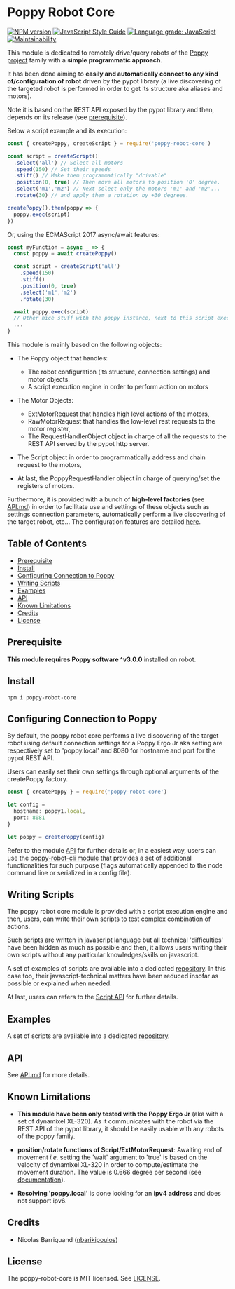 # Poppy Robot Core

[![NPM version][npm-image]][npm-url]
[![JavaScript Style Guide][standard-image]][standard-url]
[![Language grade: JavaScript][lgtm-image]][lgtm-url]
[![Maintainability][code-climate-image]][code-climate-url]

This module is dedicated to remotely drive/query robots of the [Poppy project](https://www.poppy-project.org/en/) family with a __simple programmatic approach__.

It has been done aiming to __easily and automatically connect to any kind of/configuration of robot__ driven by the pypot library (a live discovering of the targeted robot is performed in order to get its structure aka aliases and motors).

Note it is based on the REST API exposed by the pypot library and then, depends on its release (see [prerequisite](#prerequisite)).

Below a script example and its execution:

```js
const { createPoppy, createScript } = require('poppy-robot-core')

const script = createScript()
  .select('all') // Select all motors
  .speed(150) // Set their speeds
  .stiff() // Make them programmatically "drivable"
  .position(0, true) // Then move all motors to position '0' degree.
  .select('m1','m2') // Next select only the motors 'm1' and 'm2'...
  .rotate(30) // and apply them a rotation by +30 degrees.

createPoppy().then(poppy => {
  poppy.exec(script)  
})
```

Or, using the ECMAScript 2017 async/await features:
```js
const myFunction = async _ => {
  const poppy = await createPoppy()

  const script = createScript('all')
    .speed(150)
    .stiff()
    .position(0, true)
    .select('m1','m2')
    .rotate(30)

  await poppy.exec(script)
  // Other nice stuff with the poppy instance, next to this script execution  
  ...
}
```

This module is mainly based on the following objects:

- The Poppy object that handles:
  - The robot configuration (its structure, connection settings) and motor objects.
  - A script execution engine in order to perform action on motors

- The Motor Objects:
  - ExtMotorRequest that handles high level actions of the motors,
  - RawMotorRequest that handles the low-level rest requests to the motor register,
  - The RequestHandlerObject object in charge of all the requests to the REST API served by the pypot http server.

- The Script object in order to programmatically address and chain request to the motors,
- At last, the PoppyRequestHandler object in charge of querying/set the registers of motors.

Furthermore, it is provided with a bunch of **high-level factories** (see [API.md](./doc/api.md)) in order to facilitate use and settings of these objects such as settings connection parameters, automatically perform a live discovering of the target robot, etc...
The configuration features are detailed [here](#configuring-robot).

## Table of Contents

<!-- toc -->

- [Prerequisite](#prerequisite)
- [Install](#install)
- [Configuring Connection to Poppy](#configuring-connection-to-poppy)
- [Writing Scripts](#writing-scripts)
- [Examples](#examples)
- [API](#api)
- [Known Limitations](#known-limitations)
- [Credits](#credits)
- [License](#license)

<!-- tocstop -->

## Prerequisite

__This module requires Poppy software ^v3.0.0__ installed on robot.

## Install

```shell
npm i poppy-robot-core
```

## Configuring Connection to Poppy

By default, the poppy robot core performs a live discovering of the target robot using default connection settings for a Poppy Ergo Jr aka setting are respectively set to 'poppy.local' and 8080 for hostname and port for the pypot REST API.

Users can easily set their own settings through optional arguments of the createPoppy factory.

```js
const { createPoppy } = require('poppy-robot-core')

let config = 
  hostname: poppy1.local,
  port: 8081
}

let poppy = createPoppy(config)
```

Refer to the module [API](#api) for further details or, in a easiest way, users can use the [poppy-robot-cli module][cli-link] that provides a set of additional functionalities for such purpose (flags automatically appended to the node command line or serialized in a config file).

## Writing Scripts

The poppy robot core module is provided with a script execution engine and then, users, can write their own scripts to test complex  combination of actions.

Such scripts are written in javascript language but all technical \'difficulties\' have been hidden as much as possible and then, it allows users writing their own scripts without any particular knowledges/skills on javascript.

A set of examples of scripts are available into a dedicated [repository](https://github.com/nbarikipoulos/poppy-examples). In this case too, their javascript-technical matters have been reduced insofar as possible or explained when needed.

At last, users can refers to the [Script API](./doc/api.md#module_poppy-robot-core..Script) for further details.

## Examples

A set of scripts are available into a dedicated [repository](https://github.com/nbarikipoulos/poppy-examples).

## API

See [API.md](./doc/api.md) for more details.

## Known Limitations

- __This module have been only tested with the Poppy Ergo Jr__ (aka with a set of dynamixel XL-320). As it communicates with the robot via the REST API of the pypot library, it should be easily usable with any robots of the poppy family.


- __position/rotate functions of Script/ExtMotorRequest__: Awaiting end of movement _i.e._ setting the 'wait' argument to 'true' is based on the velocity of dynamixel XL-320 in order to compute/estimate the movement duration.
The value is 0.666 degree per second (see [documentation](https://github.com/ROBOTIS-GIT/emanual/blob/master/docs/en/dxl/x/xl320.md)).

- __Resolving 'poppy.local'__ is done looking for an __ipv4 address__ and does not support ipv6.

## Credits

- Nicolas Barriquand ([nbarikipoulos](https://github.com/nbarikipoulos))

## License

The poppy-robot-core is MIT licensed. See [LICENSE](./LICENSE.md).

[cli-link]: https://github.com/nbarikipoulos/poppy-robot-cli#readme

[npm-url]: https://www.npmjs.com/package/poppy-robot-core
[npm-image]: https://img.shields.io/npm/v/poppy-robot-core.svg
[standard-url]: https://standardjs.com
[standard-image]: https://img.shields.io/badge/code_style-standard-brightgreen.svg

[lgtm-url]: https://lgtm.com/projects/g/nbarikipoulos/poppy-robot-core
[lgtm-image]: https://img.shields.io/lgtm/grade/javascript/g/nbarikipoulos/poppy-robot-core.svg?logo=lgtm&logoWidth=18
[code-climate-url]: https://codeclimate.com/github/nbarikipoulos/poppy-robot-core/maintainability
[code-climate-image]: https://api.codeclimate.com/v1/badges/e6e11269379853eae9a8/maintainability
